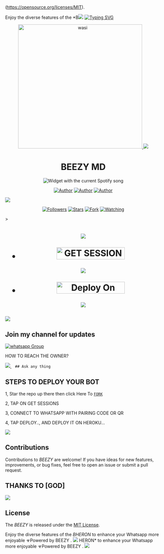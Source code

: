 (https://opensource.org/licenses/MIT).

Enjoy the diverse features of the *B<a><img src='https://i.imgur.com/LyHic3i.gif'/></a>
<a href="https://git.io/typing-svg"><img src="https://readme-typing-svg.demolab.com?font=red+Ops+One&size=50&pause=1000&color=1BAFBAFF&center=true&width=910&height=100&lines=BEEZY+MD+;A+WHATSAPP+BOT;CREATED+BY+BEEZY" alt="Typing SVG" /></a>

<p align="center">  
  <a href="https://whatsapp.com/channel/0029Vb0fmRdGzzKaljQJ7V0I">
    <img alt="wasi" height="400" src="https://files.catbox.moe/ei4pp.jpg">
    <a><img src='https://i.imgur.com/LyHic3i.gif'/></a>
   <h1 align="center">BEEZY MD</h1>
  </a>
    <div align="center">
  <img src="https://spogit.vercel.app/api?theme=dark&rainbow=true&scan=true" alt="Widget with the current Spotify song"  />
</div>
 
</p>
<p align="center">
<a href="https://github.com/BeezyHacker"><img title="Author" src="https://img.shields.io/badge/betingrich-black?style=for-the-badge&logo=Github"></a> <a href="https://whatsapp.com/channel/0029Vb0fmRdGzzKaljQJ7pa"><img title="Author" src="https://img.shields.io/badge/CHANNEL-yellow?style=for-the-badge&logo=whatsapp"></a> <a href="https://wa.me/880 1602-072612"><img title="Author" src="https://img.shields.io/badge/CHAT US-black?style=for-the-badge&logo=whatsapp"></a>
<p/>
  <a><img src='https://i.imgur.com/LyHic3i.gif'/></a>
<p align="center">
<a href="https://github.comd/BeezyHacker?tab=followers"><img title="Followers" src="https://img.shields.io/github/followers/botdep24?label=Followers&style=social"></a>
<a href="https://github.com/BeezyHacker/JEEP/BEEZY-MD/"><img title="Stars" src="https://img.shields.io/github/stars/BeezyHacker/BEEZY-MD?&style=social"></a>
<a href="https://github.com/BeezyHacker/JEEP/network/members"><img title="Fork" src="https://img.shields.io/github/forks/BeezyHacker/BEEZY-MD?style=social"></a>
<a href="https://github.com/BeezyHacker/JEEP/watchers"><img title="Watching" src="https://img.shields.io/github/watchers/BeezyHacker/BEEZY-MD?label=Watching&style=social"></a>
</p>></a>                     

   <h1 align="center"                  



***



<a><img src='https://i.imgur.com/LyHic3i.gif'/></a>
</a></p>
- <a href="https://david-session-1-qo5e.onrender.com"><img title="GET SESSION ID" src="https://img.shields.io/badge/GET SESSION ID-h?color=black&style=for-the-badge&logo=Bheron" width="220" height="38.45"/></a></p>




<a><img src='https://i.imgur.com/LyHic3i.gif'/></a>

</p>

- <a href="https://dashboard.heroku.com/new?button-url=https://github.com/BeezyHacker/BEEZY-MD_Dragon&template=https://github.com/BeezyHacker/BEEZY-MD"><img title="Deploy On Heroku" src="https://img.shields.io/badge/DEPLOY ON HEROKU-h?color=yellow&style=for-the-badge&logo=dragon" width="220" height="38.45"/></a></p>


<a><img src='https://i.imgur.com/LyHic3i.gif'/></a>
</p>
   
##

<a><img src='https://i.imgur.com/LyHic3i.gif'/></a>
## Join my channel for updates
<a href="https://https://whatsapp.com/channel/0029Vb0fmRdGzzKaljQJ7V0I" target="_blank">
    <img alt="whatsapp Group" src="https://img.shields.io/badge/ Whatsapp Support Channel -https://whatsapp.com/channel/0029Vb0fmRdGzzKaljQJ7V0I?style=for-the-badge&logo=whatsapp&logoColor=white" />
  </a>
</p>


HOW TO REACH THE OWNER? 
 
   
   <a href="https://wa.me/717037988">
    <img src="https://img.shields.io/badge/WhatsApp-25D366?style=for-the-badge&logo=whatsapp&logoColor=white" />
  </a>&nbsp;&nbsp;
   <a

    ## Ask any thing

</p>

## STEPS TO DEPLOY YOUR BOT


1, Star the repo up there then click Here To  [`FORK`](https://github.com/djbheron100/Bheron-md/fork)

2, TAP ON GET SESSIONS



3, CONNECT TO WHATSAPP WITH PAIRING CODE OR QR



4, TAP DEPLOY.., AND DEPLOY IT ON HEROKU...

</p>






  

</p>

<a><img src='https://i.imgur.com/LyHic3i.gif'/></a>
## Contributions


Contributions to *BEEZY* are welcome! If you have ideas for new features, improvements, or bug fixes, feel free to open an issue or submit a pull request.
## THANKS TO [GOD]
<a><img src='https://i.imgur.com/LyHic3i.gif'/></a>
## License

The *BEEZY* is released under the [MIT License](https://opensource.org/licenses/MIT).

Enjoy the diverse features of the *BHERON*  to enhance your Whatsapp more enjoyable
☣Powered by BEEZY
.
<a><img src='https://i.imgur.com/LyHic3i.gif'/></a>
HERON*  to enhance your Whatsapp more enjoyable
☣Powered by BEEZY
.
<a><img src='https://i.imgur.com/LyHic3i.gif'/></a>
